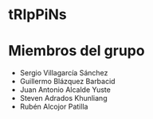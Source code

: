 # tRIpPiNs

# Miembros del grupo
- Sergio Villagarcía Sánchez
- Guillermo Blázquez Barbacid
- Juan Antonio Alcalde Yuste
- Steven Adrados Khunliang
- Rubén Alcojor Patilla

